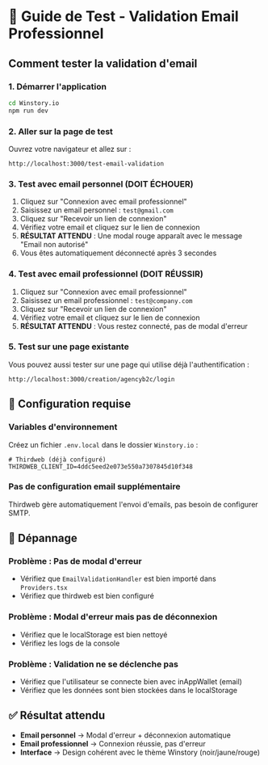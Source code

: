 # 🧪 Guide de Test - Validation Email Professionnel

## Comment tester la validation d'email

### 1. **Démarrer l'application**
```bash
cd Winstory.io
npm run dev
```

### 2. **Aller sur la page de test**
Ouvrez votre navigateur et allez sur :
```
http://localhost:3000/test-email-validation
```

### 3. **Test avec email personnel (DOIT ÉCHOUER)**
1. Cliquez sur "Connexion avec email professionnel"
2. Saisissez un email personnel : `test@gmail.com`
3. Cliquez sur "Recevoir un lien de connexion"
4. Vérifiez votre email et cliquez sur le lien de connexion
5. **RÉSULTAT ATTENDU** : Une modal rouge apparaît avec le message "Email non autorisé"
6. Vous êtes automatiquement déconnecté après 3 secondes

### 4. **Test avec email professionnel (DOIT RÉUSSIR)**
1. Cliquez sur "Connexion avec email professionnel"
2. Saisissez un email professionnel : `test@company.com`
3. Cliquez sur "Recevoir un lien de connexion"
4. Vérifiez votre email et cliquez sur le lien de connexion
5. **RÉSULTAT ATTENDU** : Vous restez connecté, pas de modal d'erreur

### 5. **Test sur une page existante**
Vous pouvez aussi tester sur une page qui utilise déjà l'authentification :
```
http://localhost:3000/creation/agencyb2c/login
```

## 🔧 Configuration requise

### Variables d'environnement
Créez un fichier `.env.local` dans le dossier `Winstory.io` :

```env
# Thirdweb (déjà configuré)
THIRDWEB_CLIENT_ID=4ddc5eed2e073e550a7307845d10f348
```

### Pas de configuration email supplémentaire
Thirdweb gère automatiquement l'envoi d'emails, pas besoin de configurer SMTP.

## 🐛 Dépannage

### Problème : Pas de modal d'erreur
- Vérifiez que `EmailValidationHandler` est bien importé dans `Providers.tsx`
- Vérifiez que thirdweb est bien configuré

### Problème : Modal d'erreur mais pas de déconnexion
- Vérifiez que le localStorage est bien nettoyé
- Vérifiez les logs de la console

### Problème : Validation ne se déclenche pas
- Vérifiez que l'utilisateur se connecte bien avec inAppWallet (email)
- Vérifiez que les données sont bien stockées dans le localStorage

## ✅ Résultat attendu

- **Email personnel** → Modal d'erreur + déconnexion automatique
- **Email professionnel** → Connexion réussie, pas d'erreur
- **Interface** → Design cohérent avec le thème Winstory (noir/jaune/rouge) 
